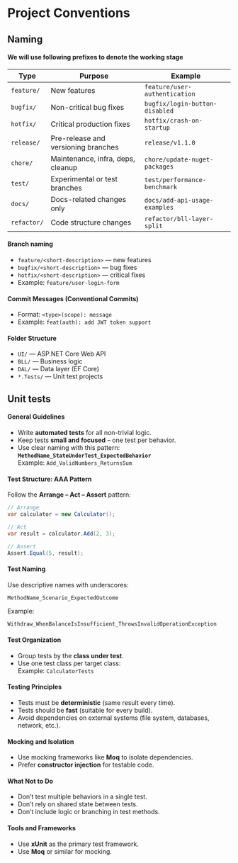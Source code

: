 # Project Conventions

## Naming

#### We will use following prefixes to denote the working stage 

| Type        | Purpose                             | Example                        |
| ----------- | ----------------------------------- | ------------------------------ |
| `feature/`  | New features                        | `feature/user-authentication`  |
| `bugfix/`   | Non-critical bug fixes              | `bugfix/login-button-disabled` |
| `hotfix/`   | Critical production fixes           | `hotfix/crash-on-startup`      |
| `release/`  | Pre-release and versioning branches | `release/v1.1.0`               |
| `chore/`    | Maintenance, infra, deps, cleanup   | `chore/update-nuget-packages`  |
| `test/`     | Experimental or test branches       | `test/performance-benchmark`   |
| `docs/`     | Docs-related changes only           | `docs/add-api-usage-examples`  |
| `refactor/` | Code structure changes              | `refactor/bll-layer-split`     |

#### Branch naming
- `feature/<short-description>` — new features
- `bugfix/<short-description>` — bug fixes
- `hotfix/<short-description>` — critical fixes
- Example: `feature/user-login-form`

#### Commit Messages (Conventional Commits)
- Format: `<type>(scope): message`
- Example: `feat(auth): add JWT token support`


#### Folder Structure
- `UI/` — ASP.NET Core Web API
- `BLL/` — Business logic
- `DAL/` — Data layer (EF Core)
- `*.Tests/` — Unit test projects

## Unit tests

#### General Guidelines

- Write **automated tests** for all non-trivial logic.
- Keep tests **small and focused** – one test per behavior.
- Use clear naming with this pattern:  
  **`MethodName_StateUnderTest_ExpectedBehavior`**  
  Example: `Add_ValidNumbers_ReturnsSum`

#### Test Structure: AAA Pattern

Follow the **Arrange – Act – Assert** pattern:

```csharp
// Arrange
var calculator = new Calculator();

// Act
var result = calculator.Add(2, 3);

// Assert
Assert.Equal(5, result);
```

#### Test Naming

Use descriptive names with underscores:

```
MethodName_Scenario_ExpectedOutcome
```

Example:

```csharp
Withdraw_WhenBalanceIsInsufficient_ThrowsInvalidOperationException
```

#### Test Organization

- Group tests by the **class under test**.
- Use one test class per target class:  
  Example: `CalculatorTests`

#### Testing Principles

- Tests must be **deterministic** (same result every time).
- Tests should be **fast** (suitable for every build).
- Avoid dependencies on external systems (file system, databases, network, etc.).

#### Mocking and Isolation

- Use mocking frameworks like **Moq** to isolate dependencies.
- Prefer **constructor injection** for testable code.

#### What Not to Do

- Don’t test multiple behaviors in a single test.
- Don’t rely on shared state between tests.
- Don’t include logic or branching in test methods.

#### Tools and Frameworks

- Use **xUnit** as the primary test framework.
- Use **Moq** or similar for mocking.
